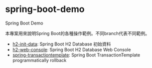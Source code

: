 # spring-boot-demo
Spring Boot Demo

本專案用來說明Spring Boot的各種操作範例。不同branch代表不同範例。

- [h2-init-data](https://github.com/matthung0807/spring-boot-demo/tree/h2-init-data): Spring Boot H2 Database 初始資料
- [h2-web-console](https://github.com/matthung0807/spring-boot-demo/tree/h2-web-console): Spring Boot H2 Database Web Console
- [spring-transactiontemplate](https://github.com/matthung0807/spring-boot-demo/tree/spring-transactiontemplate): Spring Boot TransactionTemplate programmatically rollback
